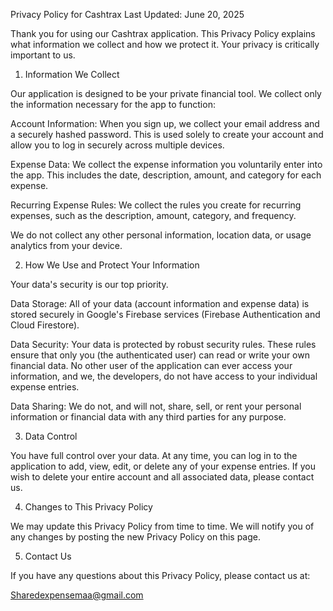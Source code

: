Privacy Policy for Cashtrax
Last Updated: June 20, 2025

Thank you for using our Cashtrax application. This Privacy Policy explains what information we collect and how we protect it. Your privacy is critically important to us.

1. Information We Collect

Our application is designed to be your private financial tool. We collect only the information necessary for the app to function:

Account Information: When you sign up, we collect your email address and a securely hashed password. This is used solely to create your account and allow you to log in securely across multiple devices.

Expense Data: We collect the expense information you voluntarily enter into the app. This includes the date, description, amount, and category for each expense.

Recurring Expense Rules: We collect the rules you create for recurring expenses, such as the description, amount, category, and frequency.

We do not collect any other personal information, location data, or usage analytics from your device.

2. How We Use and Protect Your Information

Your data's security is our top priority.

Data Storage: All of your data (account information and expense data) is stored securely in Google's Firebase services (Firebase Authentication and Cloud Firestore).

Data Security: Your data is protected by robust security rules. These rules ensure that only you (the authenticated user) can read or write your own financial data. No other user of the application can ever access your information, and we, the developers, do not have access to your individual expense entries.

Data Sharing: We do not, and will not, share, sell, or rent your personal information or financial data with any third parties for any purpose.

3. Data Control

You have full control over your data. At any time, you can log in to the application to add, view, edit, or delete any of your expense entries. If you wish to delete your entire account and all associated data, please contact us.

4. Changes to This Privacy Policy

We may update this Privacy Policy from time to time. We will notify you of any changes by posting the new Privacy Policy on this page.

5. Contact Us

If you have any questions about this Privacy Policy, please contact us at:

Sharedexpensemaa@gmail.com


